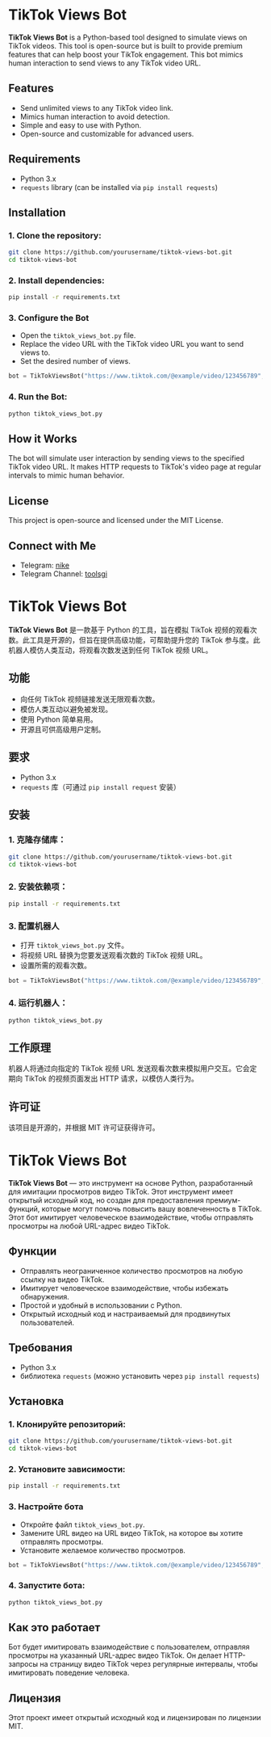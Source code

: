 
# TikTok Views Bot

**TikTok Views Bot** is a Python-based tool designed to simulate views on TikTok videos. This tool is open-source but is built to provide premium features that can help boost your TikTok engagement. This bot mimics human interaction to send views to any TikTok video URL.

## Features
- Send unlimited views to any TikTok video link.
- Mimics human interaction to avoid detection.
- Simple and easy to use with Python.
- Open-source and customizable for advanced users.

## Requirements
- Python 3.x
- `requests` library (can be installed via `pip install requests`)

## Installation

### 1. Clone the repository:

```bash
git clone https://github.com/yourusername/tiktok-views-bot.git
cd tiktok-views-bot
```

### 2. Install dependencies:

```bash
pip install -r requirements.txt
```

### 3. Configure the Bot

- Open the `tiktok_views_bot.py` file.
- Replace the video URL with the TikTok video URL you want to send views to.
- Set the desired number of views.

```python
bot = TikTokViewsBot("https://www.tiktok.com/@example/video/123456789", 100)
```

### 4. Run the Bot:

```bash
python tiktok_views_bot.py
```

## How it Works

The bot will simulate user interaction by sending views to the specified TikTok video URL. It makes HTTP requests to TikTok's video page at regular intervals to mimic human behavior.

## License

This project is open-source and licensed under the MIT License.

## Connect with Me
- Telegram: [nike](https://t.me/daniruee)
- Telegram Channel: [toolsgi](https://t.me/toolsgi)

# TikTok Views Bot

**TikTok Views Bot** 是一款基于 Python 的工具，旨在模拟 TikTok 视频的观看次数。此工具是开源的，但旨在提供高级功能，可帮助提升您的 TikTok 参与度。此机器人模仿人类互动，将观看次数发送到任何 TikTok 视频 URL。

## 功能
- 向任何 TikTok 视频链接发送无限观看次数。
- 模仿人类互动以避免被发现。
- 使用 Python 简单易用。
- 开源且可供高级用户定制。

## 要求
- Python 3.x
- `requests` 库（可通过 `pip install request` 安装）

## 安装

### 1. 克隆存储库：

```bash
git clone https://github.com/yourusername/tiktok-views-bot.git
cd tiktok-views-bot
```

### 2. 安装依赖项：

```bash
pip install -r requirements.txt
```

### 3. 配置机器人

- 打开 `tiktok_views_bot.py` 文件。
- 将视频 URL 替换为您要发送观看次数的 TikTok 视频 URL。
- 设置所需的观看次数。

```python
bot = TikTokViewsBot("https://www.tiktok.com/@example/video/123456789", 100)
```

### 4. 运行机器人：

```bash
python tiktok_views_bot.py
```

## 工作原理

机器人将通过向指定的 TikTok 视频 URL 发送观看次数来模拟用户交互。它会定期向 TikTok 的视频页面发出 HTTP 请求，以模仿人类行为。

## 许可证

该项目是开源的，并根据 MIT 许可证获得许可。

# TikTok Views Bot

**TikTok Views Bot** — это инструмент на основе Python, разработанный для имитации просмотров видео TikTok. Этот инструмент имеет открытый исходный код, но создан для предоставления премиум-функций, которые могут помочь повысить вашу вовлеченность в TikTok. Этот бот имитирует человеческое взаимодействие, чтобы отправлять просмотры на любой URL-адрес видео TikTok.

## Функции
- Отправлять неограниченное количество просмотров на любую ссылку на видео TikTok.
- Имитирует человеческое взаимодействие, чтобы избежать обнаружения.
- Простой и удобный в использовании с Python.
- Открытый исходный код и настраиваемый для продвинутых пользователей.

## Требования
- Python 3.x
- библиотека `requests` (можно установить через `pip install requests`)

## Установка

### 1. Клонируйте репозиторий:

```bash
git clone https://github.com/yourusername/tiktok-views-bot.git
cd tiktok-views-bot
```

### 2. Установите зависимости:

```bash
pip install -r requirements.txt
```

### 3. Настройте бота

- Откройте файл `tiktok_views_bot.py`.
- Замените URL видео на URL видео TikTok, на которое вы хотите отправлять просмотры.
- Установите желаемое количество просмотров.

```python
bot = TikTokViewsBot("https://www.tiktok.com/@example/video/123456789", 100)
```

### 4. Запустите бота:

```bash
python tiktok_views_bot.py
```

## Как это работает

Бот будет имитировать взаимодействие с пользователем, отправляя просмотры на указанный URL-адрес видео TikTok. Он делает HTTP-запросы на страницу видео TikTok через регулярные интервалы, чтобы имитировать поведение человека.

## Лицензия

Этот проект имеет открытый исходный код и лицензирован по лицензии MIT.
